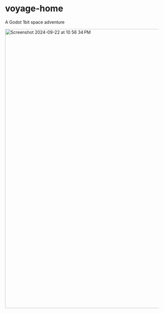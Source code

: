 # voyage-home
A Godot 1bit space adventure 


<img width="912" alt="Screenshot 2024-09-22 at 10 56 34 PM" src="https://github.com/user-attachments/assets/5771a441-3d5b-460b-8cdc-fbf38f3aa2b5">
